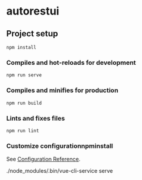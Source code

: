 # autorestui

## Project setup
```
npm install
```

### Compiles and hot-reloads for development
```
npm run serve
```

### Compiles and minifies for production
```
npm run build
```

### Lints and fixes files
```
npm run lint
```

### Customize configurationnpminstall

See [Configuration Reference](https://cli.vuejs.org/config/).

./node_modules/.bin/vue-cli-service serve
